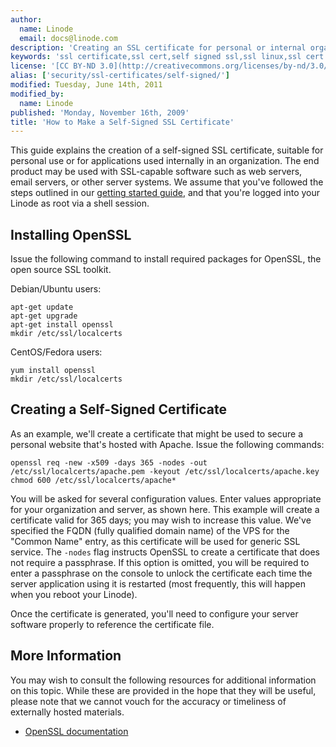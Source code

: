 ```yaml
---
author:
  name: Linode
  email: docs@linode.com
description: 'Creating an SSL certificate for personal or internal organizational use on a Linux server.'
keywords: 'ssl certificate,ssl cert,self signed ssl,ssl linux,ssl cert linux'
license: '[CC BY-ND 3.0](http://creativecommons.org/licenses/by-nd/3.0/us/)'
alias: ['security/ssl-certificates/self-signed/']
modified: Tuesday, June 14th, 2011
modified_by:
  name: Linode
published: 'Monday, November 16th, 2009'
title: 'How to Make a Self-Signed SSL Certificate'
---
```


This guide explains the creation of a self-signed SSL certificate, suitable for personal use or for applications used internally in an organization. The end product may be used with SSL-capable software such as web servers, email servers, or other server systems. We assume that you've followed the steps outlined in our [getting started guide](/docs/getting-started/), and that you're logged into your Linode as root via a shell session.

Installing OpenSSL
------------------

Issue the following command to install required packages for OpenSSL, the open source SSL toolkit.

Debian/Ubuntu users:

    apt-get update
    apt-get upgrade
    apt-get install openssl
    mkdir /etc/ssl/localcerts

CentOS/Fedora users:

    yum install openssl
    mkdir /etc/ssl/localcerts

Creating a Self-Signed Certificate
----------------------------------

As an example, we'll create a certificate that might be used to secure a personal website that's hosted with Apache. Issue the following commands:

    openssl req -new -x509 -days 365 -nodes -out /etc/ssl/localcerts/apache.pem -keyout /etc/ssl/localcerts/apache.key
    chmod 600 /etc/ssl/localcerts/apache*

You will be asked for several configuration values. Enter values appropriate for your organization and server, as shown here. This example will create a certificate valid for 365 days; you may wish to increase this value. We've specified the FQDN (fully qualified domain name) of the VPS for the "Common Name" entry, as this certificate will be used for generic SSL service. The `-nodes` flag instructs OpenSSL to create a certificate that does not require a passphrase. If this option is omitted, you will be required to enter a passphrase on the console to unlock the certificate each time the server application using it is restarted (most frequently, this will happen when you reboot your Linode).

Once the certificate is generated, you'll need to configure your server software properly to reference the certificate file.

More Information
----------------

You may wish to consult the following resources for additional information on this topic. While these are provided in the hope that they will be useful, please note that we cannot vouch for the accuracy or timeliness of externally hosted materials.

- [OpenSSL documentation](http://openssl.org/docs/)



